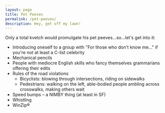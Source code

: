 ```yaml
---
layout: page
title: Pet Peeves
permalink: /pet-peeves/
description: Hey, get off my lawn!
---
```

Only a total kvetch would promulgate his pet peeves...so...let's get into it:
- Introducing oneself to a group with "For those who don't know me…" if you're not at least a C-list celebrity
- Mechanical pencils
- People with mediocre English skills who fancy themselves grammarians offering their edits
- Rules of the road violations
	- Bicyclists: blowing through intersections, riding on sidewalks
	- Pedestrians: walking on the left, able-bodied people ambling across crosswalks, making others wait
- Speed bumps – a NIMBY thing (at least in SF)
- Whistling
- WinZip®